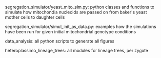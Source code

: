 segregation_simulator/yeast_mito_sim.py: python classes and functions to simulate how mitochondia nucleoids are passed on from baker's yeast mother cells to daughter cells

segregation_simulator/simul_init_as_data.py: examples how the simulations have been run for given initial mitochondrial genotype conditions

data_analysis: all python scripts to generate all figures

heteroplassimo_lineage_trees: all modules for lineage trees, per zygote
